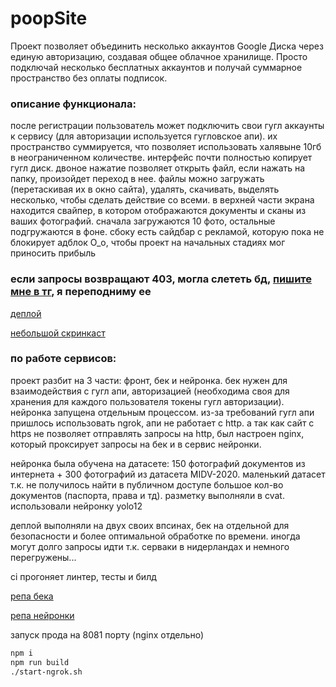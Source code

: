 # poopSite
Проект позволяет объединить несколько аккаунтов Google Диска через единую авторизацию, создавая общее облачное хранилище. Просто подключай несколько бесплатных аккаунтов и получай суммарное пространство без оплаты подписок.

### описание функционала:
после регистрации пользователь может подключить свои гугл аккаунты к сервису (для авторизации используется гугловское апи). их пространство суммируется, что позволяет использовать халявыне 10гб в неограниченном количестве.
интерфейс почти полностью копирует гугл диск. двоное нажатие позволяет открыть файл, если нажать на папку, произойдет переход в нее. файлы можно загружать (перетаскивая их в окно сайта), удалять, скачивать, выделять несколько, чтобы сделать действие со всеми.
в верхней части экрана находится свайпер, в котором отображаются документы и сканы из ваших фотографий. сначала загружаются 10 фото, остальные подгружаются в фоне. сбоку есть сайдбар с рекламой, которую пока не блокирует адблок О_о, чтобы проект на начальных стадиях мог приносить прибыль

### если запросы возвращают 403, могла слететь бд, [пишите мне в тг](https://t.me/bfe19u125), я переподниму ее

[деплой](https://ffca-188-208-103-152.ngrok-free.app/)

[небольшой скринкаст](https://drive.google.com/drive/folders/1HGBqgNsYojWE5KA7-P53VVyIfCrRNzxJ?usp=sharing)

### по работе сервисов:
проект разбит на 3 части: фронт, бек и нейронка. бек нужен для взаимодействия с гугл апи, авторизацией (необходима своя для хранения для каждого пользователя токены гугл авторизации). нейронка запущена отдельным процессом. 
из-за требований гугл апи пришлось использовать ngrok, апи не работает с http. а так как сайт с https не позволяет отправлять запросы на http, был настроен nginx, который проксирует запросы на бек и в сервис нейронки.

нейронка была обучена на датасете: 150 фотографий документов из интернета + 300 фотографий из датасета MIDV-2020. маленький датасет т.к. не получилось найти в публичном доступе большое кол-во документов (паспорта, права и тд). разметку выполняли в cvat. использовали нейронку yolo12

деплой выполняли на двух своих впсинах, бек на отдельной для безопасности и более оптимальной обработке по времени. иногда могут долго запросы идти т.к. серваки в нидерландах и немного перегружены...

ci прогоняет линтер, тесты и билд

[репа бека](https://github.com/TRUDOVIK/GoogleDriveMerge)

[репа нейронки](https://github.com/TRUDOVIK/neuralModule)

запуск прода на 8081 порту (nginx отдельно)
```bash
npm i
npm run build
./start-ngrok.sh
```
